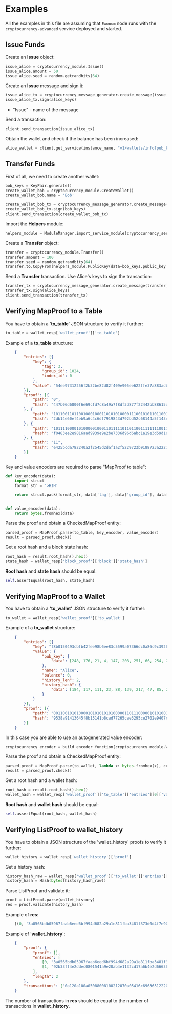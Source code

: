# Examples

All the examples in this file are assuming that `Exonum` node runs with the
`cryptocurrency-advanced` service deployed and started.

## Issue Funds

Create an **Issue** object:

```python
issue_alice = cryptocurrency_module.Issue()  
issue_alice.amount = 50  
issue_alice.seed = random.getrandbits(64)
```

Create an **Issue** message and sign it:

```python
issue_alice_tx = cryptocurrency_message_generator.create_message(issue_alice)
issue_alice_tx.sign(alice_keys)
 ```

- "Issue" - name of the message

Send a transaction:

```python
client.send_transaction(issue_alice_tx)
```

Obtain the wallet and check if the balance has been increased:

```python
alice_wallet = client.get_service(instance_name, "v1/wallets/info?pub_key=" + alice_keys.public_key.hex()).json()
```

## Transfer Funds

First of all, we need to create another wallet:

```python
bob_keys = KeyPair.generate() 
create_wallet_bob = cryptocurrency_module.CreateWallet()  
create_wallet_bob.name = 'Bob'

create_wallet_bob_tx = cryptocurrency_message_generator.create_message(create_wallet_bob)  
create_wallet_bob_tx.sign(bob_keys)  
client.send_transaction(create_wallet_bob_tx)
```

Import the **Helpers** module:

```python
helpers_module = ModuleManager.import_service_module(cryptocurrency_service_name, 'helpers')
```

Create a **Transfer** object:

```python
transfer = cryptocurrency_module.Transfer()  
transfer.amount = 100  
transfer.seed = random.getrandbits(64)  
transfer.to.CopyFrom(helpers_module.PublicKey(data=bob_keys.public_key.value))
```

Send a **Transfer** transaction. Use Alice's keys to sign the transaction:

```python
transfer_tx = cryptocurrency_message_generator.create_message(transfer)  
transfer_tx.sign(alice_keys)  
client.send_transaction(transfer_tx)
```

## Verifying MapProof to a Table

You have to obtain a '**to_table**' JSON structure to verify it further:

```python
to_table = wallet_resp['wallet_proof']['to_table']
```

Example of a **to_table** structure:

```json
    {
        "entries": [{
            "key": {
                "tag": 3,
                "group_id": 1024,
                "index_id": 0
            },
            "value": "54ee97312256f2b32be82d82f409e905ee622ffe37a883adb85df1b17837a01b"
        }],
        "proof": [{
            "path": "0",
            "hash": "447b06d6800f6e69cfd7c8a49a7f8df3d877f22442bb88615d9d74989ff3f2d5"
        }, {
            "path": "1011001101100100010001101010100001110010101101100110111001001101010011011001110101110100000011100000001101010011110000110011001110101111001011001001111111101101011100101010110100011101000110011001100000110111000010100000100111000001000010110101000000001010",
            "hash": "2db14e60ef4eb9a6c4c6df7919843d792bd52c68144a5f143eb70694652864e2"
        }, {
            "path": "1011110000101000001000110111110110110011111111001111101001101111011010100101101100111000010111100110000110100011100100100011001010001111110000101010001101000010100011000011011101110100011100011101111011100001011101011000000010011001101100001000111000000010",
            "hash": "f0483ee2e9816aad9939e9e2be7336d96d6abc1a19e3d59d16a500d1ba9c416f"
        }, {
            "path": "11",
            "hash": "e425bcda782240a2f2545d2daf1a2f5229723b9188723a222748c32ea9e0dd08"
        }]
    }
```

Key and value encoders are required to parse "MapProof to table":

```python
def key_encoder(data):
    import struct
    format_str = '>HIH'

    return struct.pack(format_str, data['tag'], data['group_id'], data['index_id'])


def value_encoder(data):
    return bytes.fromhex(data)
```

Parse the proof and obtain a CheckedMapProof entity:

```python
parsed_proof = MapProof.parse(to_table, key_encoder, value_encoder)
result = parsed_proof.check()
```

Get a root hash and a block state hash:

```python
root_hash = result.root_hash().hex()
state_hash = wallet_resp['block_proof']['block']['state_hash']
```

**Root hash** and **state hash** should be equal:

```python
self.assertEqual(root_hash, state_hash)
```

## Verifying MapProof to a Wallet

You have to obtain a **'to_wallet'** JSON structure to verify it further:

```python
to_wallet = wallet_resp['wallet_proof']['to_wallet']
```

Example of a **to_wallet** structure:

```json
    {
        "entries": [{
            "key": "f8b0150493cbfb42fee98b6ee83c5599a07366dc0a86c9c392668414ad8264bc",
            "value": {
                "pub_key": {
                    "data": [248, 176, 21, 4, 147, 203, 251, 66, 254, 233, 139, 110, 232, 60, 85, 153, 160, 115, 102, 220, 10, 134, 201, 195, 146, 102, 132, 20, 173, 130, 100, 188]
                },
                "name": "Alice",
                "balance": 0,
                "history_len": 2,
                "history_hash": {
                    "data": [184, 117, 111, 23, 88, 139, 217, 47, 85, 201, 248, 182, 26, 171, 59, 208, 164, 13, 173, 67, 207, 17, 236, 207, 250, 97, 79, 189, 13, 211, 164, 244]
                }
            }
        }],
        "proof": [{
            "path": "0011001010100001010101010100000110111000001010100100010010110100110111010111101100011101000100101010011001110001000100011011101100110111001001101011101110001011000000000000000111001000000110110000011011011100111100111011100110110000011111011100001100100110",
            "hash": "9538a91413645f8b15141b8cad77265cae3295ce2702e9407c5cd0f1ccd6de62"
        }]
    }
```

In this case you are able to use an autogenerated value encoder:

```python
cryptocurrency_encoder = build_encoder_function(cryptocurrency_module.Wallet)
```

Parse the proof and obtain a CheckedMapProof entity:

```python
parsed_proof = MapProof.parse(to_wallet, lambda x: bytes.fromhex(x), cryptocurrency_encoder)
result = parsed_proof.check()
```

Get a root hash and a wallet hash:

```python
root_hash = result.root_hash().hex()
wallet_hash = wallet_resp['wallet_proof']['to_table']['entries'][0]['value']
```

**Root hash** and **wallet hash** should be equal:

```python
self.assertEqual(root_hash, wallet_hash)
```

## Verifying ListProof to wallet_history

You have to obtain a JSON structure of the 'wallet_history' proofs to verify it further:

```python
wallet_history = wallet_resp['wallet_history']['proof']
```

Get a history hash:

```python
history_hash_raw = wallet_resp['wallet_proof']['to_wallet']['entries'][0]['value']['history_hash']['data']
history_hash = Hash(bytes(history_hash_raw))
```

Parse ListProof and validate it:

```python
proof = ListProof.parse(wallet_history)
res = proof.validate(history_hash)
```

Example of **res**:

```python
    [(0, '3a0565bdb05967faab6eed6bf994d682a29a1e811fba3481f373d0d4f7e90b22'), (1, '92b33ff4e2ddec0801541a9e20ab4e1132cd17a6b4e2d666368fa9bab0eb6542')]
```

Example of '**wallet_history**':

```json
    {
        "proof": {
            "proof": [],
            "entries": [
                [0, "3a0565bdb05967faab6eed6bf994d682a29a1e811fba3481f373d0d4f7e90b22"],
                [1, "92b33ff4e2ddec0801541a9e20ab4e1132cd17a6b4e2d666368fa9bab0eb6542"]
            ],
            "length": 2
        },
        "transactions": ["0a120a100a05088008100212070a05416c69636512220a20f8b0150493cbfb42fee98b6ee83c5599a07366dc0a86c9c392668414ad8264bc1a420a4031f65704d8e5d7ec40f41dfff7f36f7e0895163c69c462fc0ef1b66e043e308a772f0532fd4666722d5ed0712d83911dd49367b61642d089b0e8b806c5a0ef0e", "0a3a0a380a0308800812310a220a20be5cbc46803d37e3a728300541f1d8cd3b1cc4637776c7183b3e956fffe8c458106418a0fbf88cddf7f6b2880112220a20f8b0150493cbfb42fee98b6ee83c5599a07366dc0a86c9c392668414ad8264bc1a420a40a8d27095e75ad442300e16ca7caf78024a1bce7eabad8785fe2929afdf1b2b154947caa7424e9a95e954de5bf4fbbb165a1a24a637664dd94d289db43264ad0e"]
    }
```

The number of transactions in **res** should be equal to the number of transactions in **wallet_history**.
